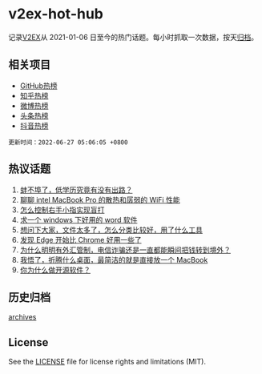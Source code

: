 # v2ex-hot-hub

 记录[V2EX](https://www.v2ex.com/)从 2021-01-06 日至今的热门话题。每小时抓取一次数据，按天[归档](archives)。
 
 ## 相关项目

- [GitHub热榜](https://github.com/lonnyzhang423/github-hot-hub)
- [知乎热榜](https://github.com/lonnyzhang423/zhihu-hot-hub)
- [微博热榜](https://github.com/lonnyzhang423/weibo-hot-hub)
- [头条热榜](https://github.com/lonnyzhang423/toutiao-hot-hub)
- [抖音热榜](https://github.com/lonnyzhang423/douyin-hot-hub)


 `更新时间：2022-06-27 05:06:05 +0800`

## 热议话题

1. [蚌不埠了，低学历究竟有没有出路？](https://www.v2ex.com/t/862276)
1. [聊聊 intel MacBook Pro 的散热和孱弱的 WiFi 性能](https://www.v2ex.com/t/862242)
1. [怎么控制右手小指实现盲打](https://www.v2ex.com/t/862243)
1. [求一个 windows 下好用的 word 软件](https://www.v2ex.com/t/862289)
1. [想问下大家，文件太多了，怎么分类比较好，用了什么工具](https://www.v2ex.com/t/862248)
1. [发现 Edge 开始比 Chrome 好用一些了](https://www.v2ex.com/t/862303)
1. [为什么明明有外汇管制，电信诈骗还是一直都能瞬间把钱转到境外？](https://www.v2ex.com/t/862327)
1. [我悟了，折腾什么桌面，最简洁的就是直接放一个 MacBook](https://www.v2ex.com/t/862230)
1. [你为什么做开源软件？](https://www.v2ex.com/t/862278)

## 历史归档

[archives](archives)

## License

See the [LICENSE](LICENSE) file for license rights and limitations (MIT).
